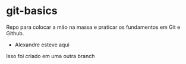 # git-basics
Repo para colocar a mão na massa e praticar os fundamentos em Git e Github.

- Alexandre esteve aqui

Isso foi criado em uma outra branch